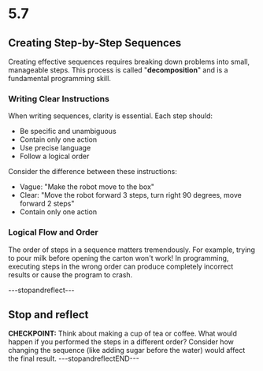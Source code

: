 # 5.7
## **Creating Step-by-Step Sequences**

Creating effective sequences requires breaking down problems into small, manageable steps. This process is called "**decomposition**" and is a fundamental programming skill.

### **Writing Clear Instructions**

When writing sequences, clarity is essential. Each step should:
- Be specific and unambiguous
- Contain only one action
- Use precise language
- Follow a logical order

Consider the difference between these instructions:
- Vague: "Make the robot move to the box"
- Clear: "Move the robot forward 3 steps, turn right 90 degrees, move forward 2 steps"
- Contain only one action

### **Logical Flow and Order**

The order of steps in a sequence matters tremendously. For example, trying to pour milk before opening the carton won't work! In programming, executing steps in the wrong order can produce completely incorrect results or cause the program to crash.

---stopandreflect---
## Stop and reflect

**CHECKPOINT:** Think about making a cup of tea or coffee. What would happen if you performed the steps in a different order? Consider how changing the sequence (like adding sugar before the water) would affect the final result.
---stopandreflectEND---